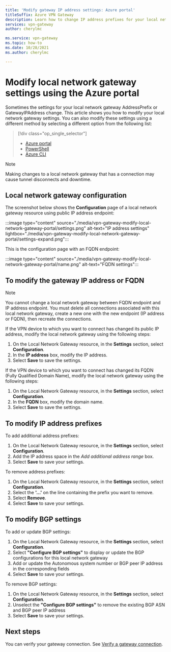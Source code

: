 ```yaml
---
title: 'Modify gateway IP address settings: Azure portal'
titleSuffix: Azure VPN Gateway
description: Learn how to change IP address prefixes for your local network gateway using the Azure portal.
services: vpn-gateway
author: cherylmc

ms.service: vpn-gateway
ms.topic: how-to
ms.date: 10/28/2021
ms.author: cherylmc

---
```

# Modify local network gateway settings using the Azure portal

Sometimes the settings for your local network gateway AddressPrefix or GatewayIPAddress change. This article shows you how to modify your local network gateway settings. You can also modify these settings using a different method by selecting a different option from the following list:

> [!div class="op_single_selector"]
> * [Azure portal](vpn-gateway-modify-local-network-gateway-portal.md)
> * [PowerShell](vpn-gateway-modify-local-network-gateway.md)
> * [Azure CLI](vpn-gateway-modify-local-network-gateway-cli.md)
>

>[!NOTE]
> Making changes to a local network gateway that has a connection may cause tunnel disconnects and downtime.
>

## <a name="configure-lng"></a>Local network gateway configuration

The screenshot below shows the **Configuration** page of a local network gateway resource using public IP address endpoint:

:::image type="content" source="./media/vpn-gateway-modify-local-network-gateway-portal/settings.png" alt-text="IP address settings" lightbox="./media/vpn-gateway-modify-local-network-gateway-portal/settings-expand.png":::

This is the configuration page with an FQDN endpoint:

:::image type="content" source="./media/vpn-gateway-modify-local-network-gateway-portal/name.png" alt-text="FQDN settings":::

## <a name="ip"></a>To modify the gateway IP address or FQDN

> [!NOTE]
> You cannot change a local network gateway between FQDN endpoint and IP address endpoint. You must delete all connections associated with this local network gateway, create a new one with the new endpoint (IP address or FQDN), then recreate the connections.
>

If the VPN device to which you want to connect has changed its public IP address, modify the local network gateway using the following steps:

1. On the Local Network Gateway resource, in the **Settings** section, select **Configuration**.
2. In the **IP address** box, modify the IP address.
3. Select **Save** to save the settings.

If the VPN device to which you want to connect has changed its FQDN (Fully Qualified Domain Name), modify the local network gateway using the following steps:

1. On the Local Network Gateway resource, in the **Settings** section, select **Configuration**.
2. In the **FQDN** box, modify the domain name.
3. Select **Save** to save the settings.

## <a name="ipaddprefix"></a>To modify IP address prefixes

To add additional address prefixes:

1. On the Local Network Gateway resource, in the **Settings** section, select **Configuration**.
2. Add the IP address space in the *Add additional address range* box.
3. Select **Save** to save your settings.

To remove address prefixes:

1. On the Local Network Gateway resource, in the **Settings** section, select **Configuration**.
2. Select the **'...'** on the line containing the prefix you want to remove.
3. Select **Remove**.
4. Select **Save** to save your settings.

## <a name="bgp"></a>To modify BGP settings

To add or update BGP settings:

1. On the Local Network Gateway resource, in the **Settings** section, select **Configuration**.
2. Select **"Configure BGP settings"** to display or update the BGP configurations for this local network gateway
3. Add or update the Autonomous system number or BGP peer IP address in the corresponding fields
4. Select **Save** to save your settings.

To remove BGP settings:

1. On the Local Network Gateway resource, in the **Settings** section, select **Configuration**.
2. Unselect the **"Configure BGP settings"** to remove the existing BGP ASN and BGP peer IP address
3. Select **Save** to save your settings.

## Next steps

You can verify your gateway connection. See [Verify a gateway connection](vpn-gateway-verify-connection-resource-manager.md).

